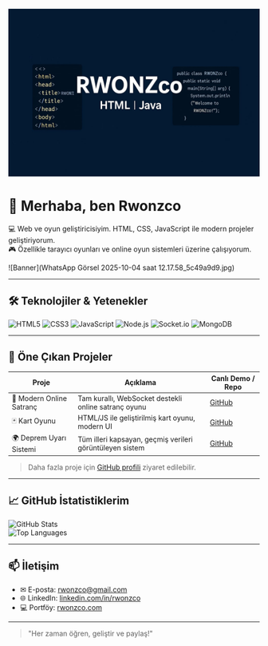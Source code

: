 ![RWONZco Banner](banner.png)
# 👋 Merhaba, ben Rwonzco

💻 Web ve oyun geliştiricisiyim. HTML, CSS, JavaScript ile modern projeler geliştiriyorum.  
🎮 Özellikle tarayıcı oyunları ve online oyun sistemleri üzerine çalışıyorum.  

![Banner](WhatsApp Görsel 2025-10-04 saat 12.17.58_5c49a9d9.jpg)

---

## 🛠 Teknolojiler & Yetenekler

![HTML5](https://img.shields.io/badge/HTML5-E34F26?style=for-the-badge&logo=html5&logoColor=white)
![CSS3](https://img.shields.io/badge/CSS3-1572B6?style=for-the-badge&logo=css3&logoColor=white)
![JavaScript](https://img.shields.io/badge/JavaScript-F7DF1E?style=for-the-badge&logo=javascript&logoColor=black)
![Node.js](https://img.shields.io/badge/Node.js-339933?style=for-the-badge&logo=node.js&logoColor=white)
![Socket.io](https://img.shields.io/badge/Socket.io-010101?style=for-the-badge)
![MongoDB](https://img.shields.io/badge/MongoDB-47A248?style=for-the-badge&logo=mongodb&logoColor=white)

---

## 🌟 Öne Çıkan Projeler

| Proje | Açıklama | Canlı Demo / Repo |
|-------|----------|-----------------|
| 🎯 Modern Online Satranç | Tam kurallı, WebSocket destekli online satranç oyunu | [GitHub](https://github.com/rwonzco/online-chess) |
| 🃏 Kart Oyunu | HTML/JS ile geliştirilmiş kart oyunu, modern UI | [GitHub](https://github.com/rwonzco/card-masters) |
| 🌍 Deprem Uyarı Sistemi | Tüm illeri kapsayan, geçmiş verileri görüntüleyen sistem | [GitHub](https://github.com/rwonzco/earthquake-alert) |

> Daha fazla proje için [GitHub profili](https://github.com/rwonzco) ziyaret edilebilir.

---

## 📈 GitHub İstatistiklerim

![GitHub Stats](https://github-readme-stats.vercel.app/api?username=rwonzco&show_icons=true&theme=radical)  
![Top Languages](https://github-readme-stats.vercel.app/api/top-langs/?username=rwonzco&layout=compact&theme=radical)

---

## 📫 İletişim

- ✉ E-posta: rwonzco@gmail.com  
- 🌐 LinkedIn: [linkedin.com/in/rwonzco](https://www.linkedin.com/in/rwonzco)  
- 💻 Portföy: [rwonzco.com](https://rwonzco.com)

---

> "Her zaman öğren, geliştir ve paylaş!"
